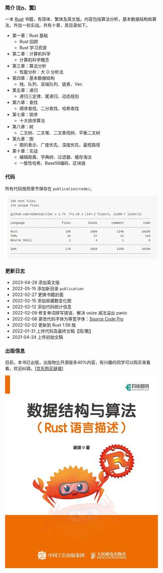 ### 简介 [[En](./README.md)、[繁](./README_TW.md)]
一本 [Rust](https://www.rust-lang.org/) 书籍，有简体、繁体及英文版。内容包括算法分析，基本数据结构和算法，外加一些实战。共有十章，其目录如下。

* 第一章：Rust 基础
    - Rust 回顾
    - Rust 学习资源
* 第二章：计算机科学
    - 计算机科学概念
* 第三章：算法分析
    - 性能分析：大 O 分析法
* 第四章：基本数据结构
    - 栈、队列、双端队列、链表、Vec
* 第五章：递归
    - 递归三定律、尾递归、动态规划
* 第六章：查找
    - 顺序查找、二分查找、哈希查找
* 第七章：排序
    - 十大排序算法
* 第八章：树
    - 二叉树、二叉堆、二叉查找树、平衡二叉树
* 第九章：图
    - 图的表示、广度优先、深度优先、最短路径
* 第十章：实战
    - 编辑距离、字典树、过滤器、缓存淘汰
    - 一致性哈希、Base58编码、区块链 

### 代码

所有代码按照章节保存在 `publication/code/`。

![code_statistics](./code_statistics.png)

<!-- ### 收藏数

![star](https://starchart.cc/QMHTMY/RustBook.svg)
-->

### 更新日志
* 2023-04-29 添加英文版
* 2022-05-15 添加新目录 `publication`
* 2022-02-27 更换书籍封面
* 2022-02-15 添加收藏数变化图
* 2022-02-12 添加代码统计信息
* 2022-02-09 修复单词拼写错误、解决 usize 减法溢出 panic
* 2022-02-06 更改代码字体为等宽字体：[Source Code Pro](https://github.com/adobe-fonts/source-code-pro)
* 2022-02-02 更新到 Rust 1.58 版
* 2022-01-31 上传代码及最终文稿【简/繁】
* 2021-04-24 上传初始文稿

### 出版信息
目前，本书已出版，出版物比开源版多40%内容，有兴趣的同学可以购买来看看，欢迎纠错。[<a href="https://item.jd.com/14028670.html" target="_blank">京东购买链接</a>]

![PublishCover](./RustPublishCover.jpg)
